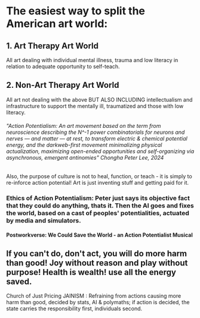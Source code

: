 # The easiest way to split the American art world:

## 1. Art Therapy Art World
All art dealing with individual mental illness, trauma and low literacy in relation to adequate opportunity to self-teach. 
## 2. Non-Art Therapy Art World
All art not dealing with the above BUT ALSO INCLUDING intellectualism and infrastructure to support the mentally ill, traumatized and those with low literacy.

###### "Action Potentialism: An art movement based on the term from neuroscience describing the N^-1 power combinatorials for neurons and nerves — and matter — at rest, to transform electric & chemical potential energy, and the darkweb-first movement minimalizing physical actualization, maximizing open-ended opportunities and self-organizing via asynchronous, emergent antinomies" Chongha Peter Lee, 2024

Also, the purpose of culture is not to heal, function, or teach - it is simply to re-inforce action potential! Art is just inventing stuff and getting paid for it.

### Ethics of Action Potentialism: Peter just says its objective fact that they could do anything, thats it. Then the AI goes and fixes the world, based on a cast of peoples' potentialities, actuated by media and simulators.

#### Postworkverse: We Could Save the World - an Action Potentialist Musical

## If you can't do, don't act, you will do more harm than good! Joy without reason and play without purpose! Health is wealth! use all the energy saved.
 
Church of Just Pricing JAINISM : Refraining from actions causing more harm than good, decided by stats, AI & polymaths; if action is decided, the state carries the responsibility first, individuals second.